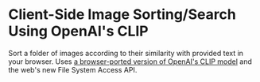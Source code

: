 # Client-Side Image Sorting/Search Using OpenAI's CLIP
Sort a folder of images according to their similarity with provided text in your browser. Uses [a browser-ported version of OpenAI's CLIP model](https://github.com/josephrocca/openai-clip-js) and the web's new File System Access API.

